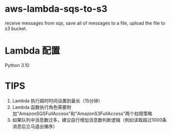 # aws-lambda-sqs-to-s3
receive messages from sqs, save all of messages to a file, upload the file to s3 bucket.

# Lambda 配置
Python 3.10

# TIPS
1. Lambda 执行超时时间设置到最长（15分钟）
2. Lambda 函数执行角色需要附加"AmazonSQSFullAccess"和"AmazonS3FullAccess"两个权限策略
3. 如果队列中消息数过多，建议自行增加消息数判断逻辑（例如读取超过1000条消息后立马退出循序）